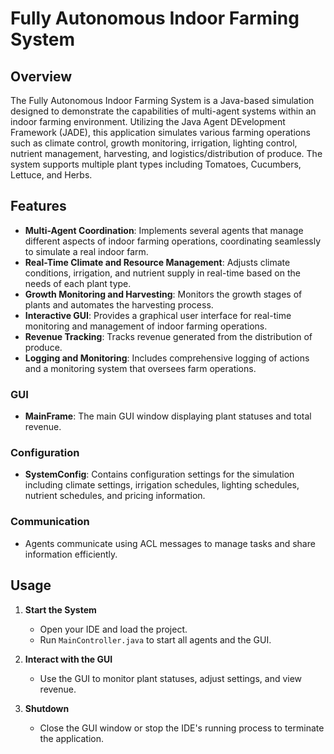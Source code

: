# Fully Autonomous Indoor Farming System

## Overview

The Fully Autonomous Indoor Farming System is a Java-based simulation designed to demonstrate the capabilities of multi-agent systems within an indoor farming environment. Utilizing the Java Agent DEvelopment Framework (JADE), this application simulates various farming operations such as climate control, growth monitoring, irrigation, lighting control, nutrient management, harvesting, and logistics/distribution of produce. The system supports multiple plant types including Tomatoes, Cucumbers, Lettuce, and Herbs.

## Features
- **Multi-Agent Coordination**: Implements several agents that manage different aspects of indoor farming operations, coordinating seamlessly to simulate a real indoor farm.
- **Real-Time Climate and Resource Management**: Adjusts climate conditions, irrigation, and nutrient supply in real-time based on the needs of each plant type.
- **Growth Monitoring and Harvesting**: Monitors the growth stages of plants and automates the harvesting process.
- **Interactive GUI**: Provides a graphical user interface for real-time monitoring and management of indoor farming operations.
- **Revenue Tracking**: Tracks revenue generated from the distribution of produce.
- **Logging and Monitoring**: Includes comprehensive logging of actions and a monitoring system that oversees farm operations.




### GUI
- **MainFrame**: The main GUI window displaying plant statuses and total revenue.

### Configuration
- **SystemConfig**: Contains configuration settings for the simulation including climate settings, irrigation schedules, lighting schedules, nutrient schedules, and pricing information.

### Communication
- Agents communicate using ACL messages to manage tasks and share information efficiently.

## Usage

1. **Start the System**
   - Open your IDE and load the project.
   - Run `MainController.java` to start all agents and the GUI.

2. **Interact with the GUI**
   - Use the GUI to monitor plant statuses, adjust settings, and view revenue.

3. **Shutdown**
   - Close the GUI window or stop the IDE's running process to terminate the application.
